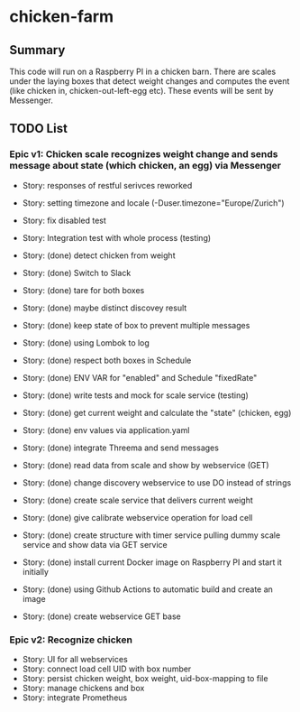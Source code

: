 # chicken-farm

## Summary

This code will run on a Raspberry PI in a chicken barn. There are scales under the laying boxes that detect weight changes and computes the event (like chicken in, chicken-out-left-egg etc). These events will be sent by Messenger.

## TODO List

### Epic v1: Chicken scale recognizes weight change and sends message about state (which chicken, an egg) via Messenger

* Story: responses of restful serivces reworked
* Story: setting timezone and locale (-Duser.timezone="Europe/Zurich")
* Story: fix disabled test
* Story: Integration test with whole process (testing)

* Story: (done) detect chicken from weight
* Story: (done) Switch to Slack
* Story: (done) tare for both boxes
* Story: (done) maybe distinct discovey result
* Story: (done) keep state of box to prevent multiple messages
* Story: (done) using Lombok to log
* Story: (done) respect both boxes in Schedule
* Story: (done) ENV VAR for "enabled" and Schedule "fixedRate"
* Story: (done) write tests and mock for scale service (testing)
* Story: (done) get current weight and calculate the "state" (chicken, egg)
* Story: (done) env values via application.yaml
* Story: (done) integrate Threema and send messages
* Story: (done) read data from scale and show by webservice (GET)
* Story: (done) change discovery webservice to use DO instead of strings
* Story: (done) create scale service that delivers current weight
* Story: (done) give calibrate webservice operation for load cell
* Story: (done) create structure with timer service pulling dummy scale service and show data via GET service
* Story: (done) install current Docker image on Raspberry PI and start it initially
* Story: (done) using Github Actions to automatic build and create an image
* Story: (done) create webservice GET base


### Epic v2: Recognize chicken
* Story: UI for all webservices
* Story: connect load cell UID with box number
* Story: persist chicken weight, box weight, uid-box-mapping to file
* Story: manage chickens and box
* Story: integrate Prometheus
